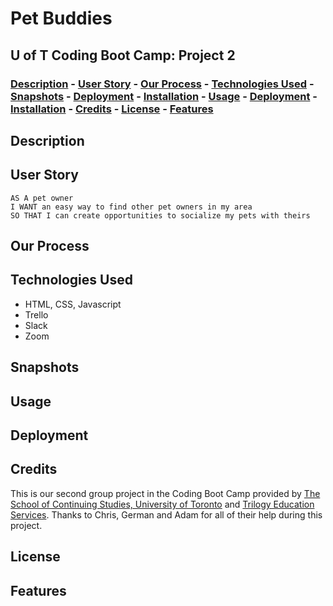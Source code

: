 # <Your-Project-Title> Pet Buddies
## U of T Coding Boot Camp: Project 2
### [Description](#description)  - [User Story](#user-story)  -  [Our Process](#our-process)  - [Technologies Used](#technologies-used)  - [Snapshots](#snapshots)  - [Deployment](#snapshots)  - [Installation](#installation)  - [Usage](#usage) - [Deployment](#deployment) - [Installation](#installation) - [Credits](#credits)  - [License](#license) - [Features](#features)

## Description

## User Story
```
AS A pet owner
I WANT an easy way to find other pet owners in my area
SO THAT I can create opportunities to socialize my pets with theirs
```

## Our Process

## Technologies Used
- HTML, CSS, Javascript
- Trello
- Slack
- Zoom

## Snapshots

## Usage

## Deployment

## Credits
This is our second group project in the Coding Boot Camp provided by [The School of Continuing Studies, University of Toronto](https://learn.utoronto.ca/) and [Trilogy Education Services](https://www.trilogyed.com/). Thanks to Chris, German and Adam for all of their help during this project. 

## License

## Features